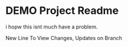 # DEMO Project Readme

i hopw this isnt much have a problem.

New Line To View Changes, Updates on Branch
